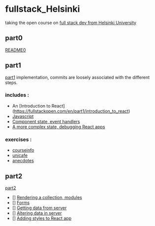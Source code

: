 # fullstack_Helsinki
taking the open course on [full stack dev from Helsinki University](https://fullstackopen.com/en/)

## part0 

[README0](https://github.com/quemeraisc/fullstack_Helsinki/blob/main/part0/README0.md)

## part1 

[part1](https://fullstackopen.com/en/part1) implementation, commits are loosely associated with the different steps.

### includes :
- An [Introduction to React] (https://fullstackopen.com/en/part1/introduction_to_react)
- [Javascript](https://fullstackopen.com/en/part1/java_script)
- [Component state, event handlers](https://fullstackopen.com/en/part1/component_state_event_handlers)
- [A more complex state, debugging React apps](https://fullstackopen.com/en/part1/a_more_complex_state_debugging_react_apps)
	
### exercises :
- [courseinfo](https://github.com/quemeraisc/fullstack_Helsinki/tree/main/part1/courseinfo/src)
- [unicafe](https://github.com/quemeraisc/fullstack_Helsinki/tree/main/part1/unicafe/src)
- [anecdotes](https://github.com/quemeraisc/fullstack_Helsinki/tree/main/part1/anecdotes/src)

## part2

[part2](https://fullstackopen.com/en/part2) 

- [] [Rendering a collection, modules](https://fullstackopen.com/en/part2/rendering_a_collection_modules)
- [] [Forms](https://fullstackopen.com/en/part2/forms)
- [] [Getting data from server](https://fullstackopen.com/en/part2/getting_data_from_server)
- [] [Altering data in server](https://fullstackopen.com/en/part2/altering_data_in_server)
- [] [Adding styles to React app](https://fullstackopen.com/en/part2/adding_styles_to_react_app)


